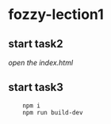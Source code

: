 # fozzy-lection1

## start task2
*open the index.html*

## start task3
```
    npm i
    npm run build-dev
```